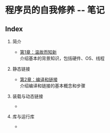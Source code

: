 # 程序员的自我修养 -- 笔记

## Index
1. 简介
    - [第1章：温故而知新](./chapter1.md)  
    介绍基本的背景知识，包括硬件、OS、线程


2. 静态链接
    - [第2章：编译和链接](./chapter2.md)  
    介绍编译和链接的基本概念和步骤

3. 装载与动态链接
    - []()

4. 库与运行库
    - []()
